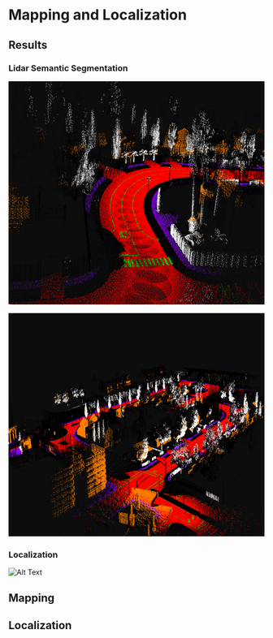# Mapping and Localization

## Results

### Lidar Semantic Segmentation

<p align="center"><img src="../images/3.png" alt="lidar_seg" width="700" height="440"/></p>

<p align="center"><img src="../images/1.png" alt="lidar_seg" width="700" height="440"/></p>

### Localization 

![Alt Text](../images/localization.gif)

## Mapping

## Localization

